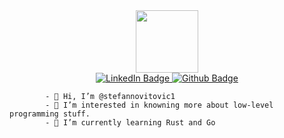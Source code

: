 <div id="header" align="center">
  <img src="https://i.giphy.com/media/v1.Y2lkPTc5MGI3NjExZHY0emJqamxtbzJkZzV6OWhkdGIwdHk0dmRrdDMxcmVncnRiNnFpMyZlcD12MV9pbnRlcm5hbF9naWZfYnlfaWQmY3Q9cw/M9gbBd9nbDrOTu1Mqx/giphy.gif" width="100"/>
</div>
<div id="badges" align="center">
  <a href="https://rs.linkedin.com/in/stefannovitovic">
    <img src="https://img.shields.io/badge/LinkedIn-blue?style=for-the-badge&logo=linkedin&logoColor=white" alt="LinkedIn Badge"/>
  </a>
  <a href="https://github.com/stefannovitovic1">
    <img src="https://img.shields.io/badge/Github-blue?style=for-the-badge&logo=github&logoColor=black" alt="Github Badge"/>
  </a>
</div>

			- 👋 Hi, I’m @stefannovitovic1
			- 👀 I’m interested in knowning more about low-level programming stuff.
			- 🌱 I’m currently learning Rust and Go
<!---
stefannovitovic1/stefannovitovic1 is a ✨ special ✨ repository because its `README.md` (this file) appears on your GitHub profile.
You can click the Preview link to take a look at your changes.
--->
